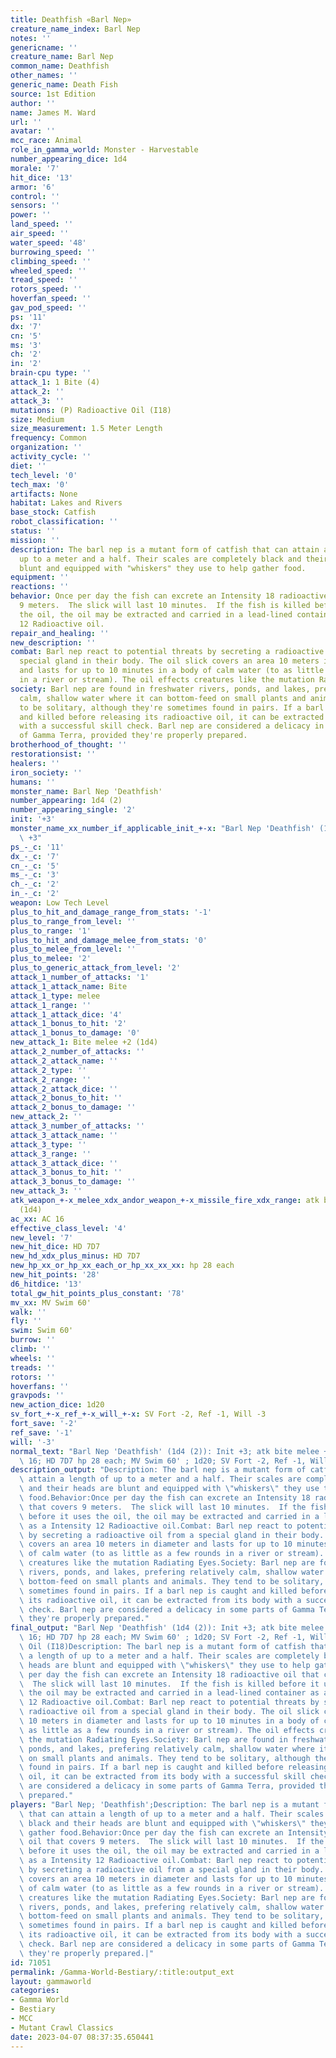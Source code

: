 ```yaml
---
title: Deathfish «Barl Nep»
creature_name_index: Barl Nep
notes: ''
genericname: ''
creature_name: Barl Nep
common_name: Deathfish
other_names: ''
generic_name: Death Fish
source: 1st Edition
author: ''
name: James M. Ward
url: ''
avatar: ''
mcc_race: Animal
role_in_gamma_world: Monster - Harvestable
number_appearing_dice: 1d4
morale: '7'
hit_dice: '13'
armor: '6'
control: ''
sensors: ''
power: ''
land_speed: ''
air_speed: ''
water_speed: '48'
burrowing_speed: ''
climbing_speed: ''
wheeled_speed: ''
tread_speed: ''
rotors_speed: ''
hoverfan_speed: ''
gav_pod_speed: ''
ps: '11'
dx: '7'
cn: '5'
ms: '3'
ch: '2'
in: '2'
brain-cpu type: ''
attack_1: 1 Bite (4)
attack_2: ''
attack_3: ''
mutations: (P) Radioactive Oil (I18)
size: Medium
size_measurement: 1.5 Meter Length
frequency: Common
organization: ''
activity_cycle: ''
diet: ''
tech_level: '0'
tech_max: '0'
artifacts: None
habitat: Lakes and Rivers
base_stock: Catfish
robot_classification: ''
status: ''
mission: ''
description: The barl nep is a mutant form of catfish that can attain a length of
  up to a meter and a half. Their scales are completely black and their heads are
  blunt and equipped with "whiskers" they use to help gather food.
equipment: ''
reactions: ''
behavior: Once per day the fish can excrete an Intensity 18 radioactive oil that covers
  9 meters.  The slick will last 10 minutes.  If the fish is killed before it uses
  the oil, the oil may be extracted and carried in a lead-lined container as a Intensity
  12 Radioactive oil.
repair_and_healing: ''
new_description: ''
combat: Barl nep react to potential threats by secreting a radioactive oil from a
  special gland in their body. The oil slick covers an area 10 meters in diameter
  and lasts for up to 10 minutes in a body of calm water (to as little as a few rounds
  in a river or stream). The oil effects creatures like the mutation Radiating Eyes.
society: Barl nep are found in freshwater rivers, ponds, and lakes, prefering relatively
  calm, shallow water where it can bottom-feed on small plants and animals. They tend
  to be solitary, although they're sometimes found in pairs. If a barl nep is caught
  and killed before releasing its radioactive oil, it can be extracted from its body
  with a successful skill check. Barl nep are considered a delicacy in some parts
  of Gamma Terra, provided they're properly prepared.
brotherhood_of_thought: ''
restorationsist: ''
healers: ''
iron_society: ''
humans: ''
monster_name: Barl Nep 'Deathfish'
number_appearing: 1d4 (2)
number_appearing_single: '2'
init: '+3'
monster_name_xx_number_if_applicable_init_+-x: "Barl Nep 'Deathfish' (1d4 (2)): Init\
  \ +3"
ps_-_c: '11'
dx_-_c: '7'
cn_-_c: '5'
ms_-_c: '3'
ch_-_c: '2'
in_-_c: '2'
weapon: Low Tech Level
plus_to_hit_and_damage_range_from_stats: '-1'
plus_to_range_from_level: ''
plus_to_range: '1'
plus_to_hit_and_damage_melee_from_stats: '0'
plus_to_melee_from_level: ''
plus_to_melee: '2'
plus_to_generic_attack_from_level: '2'
attack_1_number_of_attacks: '1'
attack_1_attack_name: Bite
attack_1_type: melee
attack_1_range: ''
attack_1_attack_dice: '4'
attack_1_bonus_to_hit: '2'
attack_1_bonus_to_damage: '0'
new_attack_1: Bite melee +2 (1d4)
attack_2_number_of_attacks: ''
attack_2_attack_name: ''
attack_2_type: ''
attack_2_range: ''
attack_2_attack_dice: ''
attack_2_bonus_to_hit: ''
attack_2_bonus_to_damage: ''
new_attack_2: ''
attack_3_number_of_attacks: ''
attack_3_attack_name: ''
attack_3_type: ''
attack_3_range: ''
attack_3_attack_dice: ''
attack_3_bonus_to_hit: ''
attack_3_bonus_to_damage: ''
new_attack_3: ''
atk_weapon_+-x_melee_xdx_andor_weapon_+-x_missile_fire_xdx_range: atk bite melee +2
  (1d4)
ac_xx: AC 16
effective_class_level: '4'
new_level: '7'
new_hit_dice: HD 7D7
new_hd_xdx_plus_minus: HD 7D7
new_hp_xx_or_hp_xx_each_or_hp_xx_xx_xx: hp 28 each
new_hit_points: '28'
d6_hitdice: '13'
total_gw_hit_points_plus_constant: '78'
mv_xx: MV Swim 60'
walk: ''
fly: ''
swim: Swim 60'
burrow: ''
climb: ''
wheels: ''
treads: ''
rotors: ''
hoverfans: ''
gravpods: ''
new_action_dice: 1d20
sv_fort_+-x_ref_+-x_will_+-x: SV Fort -2, Ref -1, Will -3
fort_save: '-2'
ref_save: '-1'
will: '-3'
normal_text: "Barl Nep 'Deathfish' (1d4 (2)): Init +3; atk bite melee +2 (1d4); AC\
  \ 16; HD 7D7 hp 28 each; MV Swim 60' ; 1d20; SV Fort -2, Ref -1, Will -3"
description_output: "Description: The barl nep is a mutant form of catfish that can\
  \ attain a length of up to a meter and a half. Their scales are completely black\
  \ and their heads are blunt and equipped with \"whiskers\" they use to help gather\
  \ food.Behavior:Once per day the fish can excrete an Intensity 18 radioactive oil\
  \ that covers 9 meters.  The slick will last 10 minutes.  If the fish is killed\
  \ before it uses the oil, the oil may be extracted and carried in a lead-lined container\
  \ as a Intensity 12 Radioactive oil.Combat: Barl nep react to potential threats\
  \ by secreting a radioactive oil from a special gland in their body. The oil slick\
  \ covers an area 10 meters in diameter and lasts for up to 10 minutes in a body\
  \ of calm water (to as little as a few rounds in a river or stream). The oil effects\
  \ creatures like the mutation Radiating Eyes.Society: Barl nep are found in freshwater\
  \ rivers, ponds, and lakes, prefering relatively calm, shallow water where it can\
  \ bottom-feed on small plants and animals. They tend to be solitary, although they're\
  \ sometimes found in pairs. If a barl nep is caught and killed before releasing\
  \ its radioactive oil, it can be extracted from its body with a successful skill\
  \ check. Barl nep are considered a delicacy in some parts of Gamma Terra, provided\
  \ they're properly prepared."
final_output: "Barl Nep 'Deathfish' (1d4 (2)): Init +3; atk bite melee +2 (1d4); AC\
  \ 16; HD 7D7 hp 28 each; MV Swim 60' ; 1d20; SV Fort -2, Ref -1, Will -3(P) Radioactive\
  \ Oil (I18)Description: The barl nep is a mutant form of catfish that can attain\
  \ a length of up to a meter and a half. Their scales are completely black and their\
  \ heads are blunt and equipped with \"whiskers\" they use to help gather food.Behavior:Once\
  \ per day the fish can excrete an Intensity 18 radioactive oil that covers 9 meters.\
  \  The slick will last 10 minutes.  If the fish is killed before it uses the oil,\
  \ the oil may be extracted and carried in a lead-lined container as a Intensity\
  \ 12 Radioactive oil.Combat: Barl nep react to potential threats by secreting a\
  \ radioactive oil from a special gland in their body. The oil slick covers an area\
  \ 10 meters in diameter and lasts for up to 10 minutes in a body of calm water (to\
  \ as little as a few rounds in a river or stream). The oil effects creatures like\
  \ the mutation Radiating Eyes.Society: Barl nep are found in freshwater rivers,\
  \ ponds, and lakes, prefering relatively calm, shallow water where it can bottom-feed\
  \ on small plants and animals. They tend to be solitary, although they're sometimes\
  \ found in pairs. If a barl nep is caught and killed before releasing its radioactive\
  \ oil, it can be extracted from its body with a successful skill check. Barl nep\
  \ are considered a delicacy in some parts of Gamma Terra, provided they're properly\
  \ prepared."
players: "Barl Nep; 'Deathfish';Description: The barl nep is a mutant form of catfish\
  \ that can attain a length of up to a meter and a half. Their scales are completely\
  \ black and their heads are blunt and equipped with \"whiskers\" they use to help\
  \ gather food.Behavior:Once per day the fish can excrete an Intensity 18 radioactive\
  \ oil that covers 9 meters.  The slick will last 10 minutes.  If the fish is killed\
  \ before it uses the oil, the oil may be extracted and carried in a lead-lined container\
  \ as a Intensity 12 Radioactive oil.Combat: Barl nep react to potential threats\
  \ by secreting a radioactive oil from a special gland in their body. The oil slick\
  \ covers an area 10 meters in diameter and lasts for up to 10 minutes in a body\
  \ of calm water (to as little as a few rounds in a river or stream). The oil effects\
  \ creatures like the mutation Radiating Eyes.Society: Barl nep are found in freshwater\
  \ rivers, ponds, and lakes, prefering relatively calm, shallow water where it can\
  \ bottom-feed on small plants and animals. They tend to be solitary, although they're\
  \ sometimes found in pairs. If a barl nep is caught and killed before releasing\
  \ its radioactive oil, it can be extracted from its body with a successful skill\
  \ check. Barl nep are considered a delicacy in some parts of Gamma Terra, provided\
  \ they're properly prepared.|"
id: 71051
permalink: /Gamma-World-Bestiary/:title:output_ext
layout: gammaworld
categories:
- Gamma World
- Bestiary
- MCC
- Mutant Crawl Classics
date: 2023-04-07 08:37:35.650441
---
```

